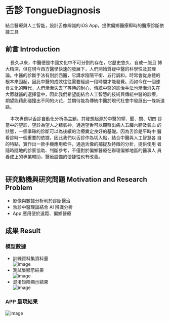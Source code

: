 # 舌診 TongueDiagnosis
結合醫療與人工智能，設計舌像辨識的iOS App，提供偏鄉醫療即時的醫療診斷依據工具

## 前言 Introduction
&nbsp;&nbsp;&nbsp;&nbsp;長久以來，中醫便是中國文化中不可分割的存在，它歷史悠久、自成一脈且
博大精深，但在現今西方醫學快速的發展下，人們開始質疑中醫的科學性及其理
論。中醫的診斷手法有別於西醫，它講求陰陽平衡、五行調和，時常會從身體的
根本來固起，因此中醫的成效往往需要經過一段時間才能發覺。而如今在一個速
食文化的時代，人們漸漸失去了等待的耐心，傳統中醫的診治手法也漸漸消失在
大眾就醫的選擇當中，因此我們希望能結合人工智慧的技術與傳統中醫的診療，
期望能藉此碰撞出不同的火花，並期待能為傳統中醫於現代社會中發展出一條新道路。<br><br>
&nbsp;&nbsp;&nbsp;&nbsp;本次專題以舌診自動化分析為主題，其發想起源於中醫的望、聞、問、切四
診當中的望診，望診為望人之精氣神，通過望舌可以觀察出病人五臟六腑及氣血
的狀態，一個準確的診斷可以為後續的治療奠定良好的基礎。因為舌診是平時中
醫看診時一個重要的依據，因此我們以舌診作為切入點，結合中醫與人工智慧各
自的特點，實作出一款手機應用軟件，通過舌像的捕捉及特徵的分析，提供使用
者隨時隨地的診察協助、判斷參考，不僅對於偏鄉醫療在辦理偏鄉地區的醫事人
員養成上的專業輔助，醫療設備的便捷性也有改善。<br><br>

## 研究動機與研究問題 Motivation and Research Problem
- 影像與數據分析利於診斷醫治
- 舌診中醫理論結合 AI 辨識分析
- App 應用便於遠距、偏鄉醫療

## 成果 Result

### 模型數據

- 訓練資料集資料量<br>
![image](https://user-images.githubusercontent.com/51390711/164978690-df5679e4-7da7-4b21-9baa-9da79d9595a0.png#pic_right)
- 測試集顯示結果<br>
![image](https://user-images.githubusercontent.com/51390711/164978738-02e94130-fa6e-481e-95d4-ceec6f9c926e.png#pic_right)
- 混淆矩陣顯示結果<br>
![image](https://user-images.githubusercontent.com/51390711/164979348-5fa5f191-d4b0-4748-83f8-d0eaf16d0eb0.png)

### APP 呈現結果

![image](https://user-images.githubusercontent.com/51390711/164979306-e148907e-1405-48df-860b-fab04c169f5d.png)



